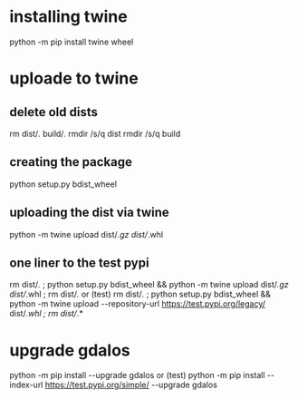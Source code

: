 # installing twine
python -m pip install twine wheel

# uploade to twine

## delete old dists
rm dist/*.* build/*.*
rmdir /s/q dist
rmdir /s/q build

## creating the package
python setup.py bdist_wheel

## uploading the dist via twine
python -m twine upload dist/*.gz dist/*.whl

## one liner to the test pypi
rm dist/*.* ; python setup.py bdist_wheel && python -m twine upload dist/*.gz dist/*.whl ; rm dist/*.*
or (test)
rm dist/*.* ; python setup.py bdist_wheel && python -m twine upload --repository-url https://test.pypi.org/legacy/ dist/*.whl ; rm dist/*.*

# upgrade gdalos
python -m pip install --upgrade gdalos
or (test)
python -m pip install --index-url https://test.pypi.org/simple/ --upgrade gdalos